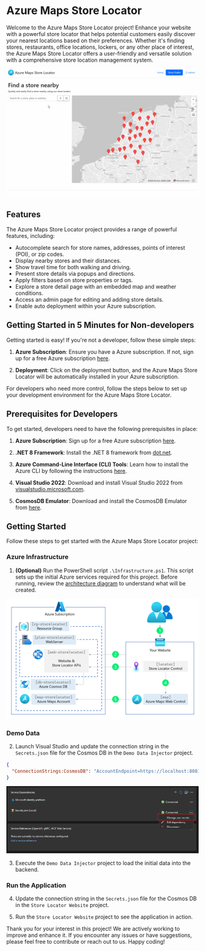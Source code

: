 # Azure Maps Store Locator

Welcome to the Azure Maps Store Locator project! Enhance your website with a powerful store locator that helps potential customers easily discover your nearest locations based on their preferences. Whether it's finding stores, restaurants, office locations, lockers, or any other place of interest, the Azure Maps Store Locator offers a user-friendly and versatile solution with a comprehensive store location management system.

![Azure Maps Store Locator](Images/Animation.gif)

## Features

The Azure Maps Store Locator project provides a range of powerful features, including:

- Autocomplete search for store names, addresses, points of interest (POI), or zip codes.
- Display nearby stores and their distances.
- Show travel time for both walking and driving.
- Present store details via popups and directions.
- Apply filters based on store properties or tags.
- Explore a store detail page with an embedded map and weather conditions.
- Access an admin page for editing and adding store details.
- Enable auto deployment within your Azure subscription.

## Getting Started in 5 Minutes for Non-developers

Getting started is easy! If you're not a developer, follow these simple steps:

1. **Azure Subscription**: Ensure you have a Azure subscription. If not, sign up for a free Azure subscription [here](https://azure.microsoft.com/free).

2. **Deployment**: Click on the deployment button, and the Azure Maps Store Locator will be automatically installed in your Azure subscription.

<!-- ![Deploy to Azure](https://aka.ms/deploytoazurebutton) -->

<!-- https://learn.microsoft.com/en-us/azure/azure-resource-manager/templates/deploy-to-azure-button -->

For developers who need more control, follow the steps below to set up your development environment for the Azure Maps Store Locator.

## Prerequisites for Developers

To get started, developers need to have the following prerequisites in place:

1. **Azure Subscription**: Sign up for a free Azure subscription [here](https://azure.microsoft.com/free).

2. **.NET 8 Framework**: Install the .NET 8 framework from [dot.net](https://dot.net/).

3. **Azure Command-Line Interface (CLI) Tools**: Learn how to install the Azure CLI by following the instructions [here](https://docs.microsoft.com/en-us/cli/azure/install-azure-cli).

4. **Visual Studio 2022**: Download and install Visual Studio 2022 from [visualstudio.microsoft.com](https://visualstudio.microsoft.com/).

5. **CosmosDB Emulator**: Download and install the CosmosDB Emulator from [here](https://docs.microsoft.com/en-us/azure/cosmos-db/local-emulator).

## Getting Started

Follow these steps to get started with the Azure Maps Store Locator project:

### Azure Infrastructure

1. **(Optional)** Run the PowerShell script `.\Infrastructure.ps1`. This script sets up the initial Azure services required for this project. Before running, review the [architecture diagram](Images/Architecture.png) to understand what will be created.

![architecture diagram](Images/Architecture.png)

### Demo Data

2. Launch Visual Studio and update the connection string in the `Secrets.json` file for the Cosmos DB in the `Demo Data Injector` project.

```json
{
  "ConnectionStrings:CosmosDB": "AccountEndpoint=https://localhost:8081/;AccountKey=YOUR_LOCAL_KEY;"
}
```

![secrets.json](Images/secrets.png)

3. Execute the `Demo Data Injector` project to load the initial data into the backend.

### Run the Application

4. Update the connection string in the `Secrets.json` file for the Cosmos DB in the `Store Locator Website` project.

5. Run the `Store Locator Website` project to see the application in action.

Thank you for your interest in this project! We are actively working to improve and enhance it. If you encounter any issues or have suggestions, please feel free to contribute or reach out to us. Happy coding!